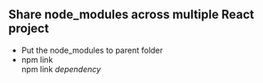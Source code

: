 ## Share node_modules across multiple React project  
- Put the node_modules to parent folder
- npm link  
  npm link *dependency*
